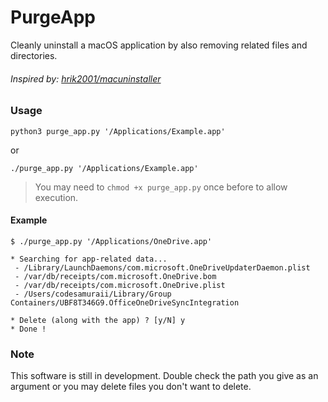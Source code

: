 # PurgeApp
Cleanly uninstall a macOS application by also removing related files and directories.

###### Inspired by: [hrik2001/macuninstaller](https://github.com/hrik2001/macuninstaller)

### Usage
```
python3 purge_app.py '/Applications/Example.app'
```
or
```
./purge_app.py '/Applications/Example.app'
```
>You may need to `chmod +x purge_app.py` once before to allow execution.

#### Example
```
$ ./purge_app.py '/Applications/OneDrive.app'

* Searching for app-related data...
 - /Library/LaunchDaemons/com.microsoft.OneDriveUpdaterDaemon.plist
 - /var/db/receipts/com.microsoft.OneDrive.bom
 - /var/db/receipts/com.microsoft.OneDrive.plist
 - /Users/codesamuraii/Library/Group Containers/UBF8T346G9.OfficeOneDriveSyncIntegration

* Delete (along with the app) ? [y/N] y
* Done !
```

### Note
This software is still in development. Double check the path you give as an argument or you may delete files you don't want to delete.
